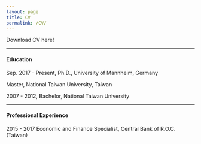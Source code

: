 ```yaml
---
layout: page
title: CV
permalink: /CV/
---
```


Download CV here!

---

#### Education

Sep. 2017 - Present, Ph.D., University of Mannheim, Germany

Master, National Taiwan University, Taiwan

2007 - 2012, Bachelor, National Taiwan University

---

#### Professional Experience

2015 - 2017 Economic and Finance Specialist, Central Bank of R.O.C. (Taiwan)
